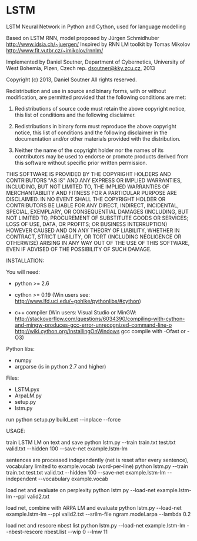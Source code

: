 LSTM
====

LSTM Neural Network in Python and Cython, used for language modelling

Based on LSTM RNN, model proposed by Jürgen Schmidhuber
http://www.idsia.ch/~juergen/
Inspired by RNN LM toolkit by Tomas Mikolov
http://www.fit.vutbr.cz/~imikolov/rnnlm/

Implemented by Daniel Soutner,
Department of Cybernetics, University of West Bohemia, Plzen, Czech rep.
dsoutner@kky.zcu.cz, 2013

Copyright (c) 2013, Daniel Soutner
All rights reserved.

Redistribution and use in source and binary forms, with or without modification,
are permitted provided that the following conditions are met:

1. Redistributions of source code must retain the above copyright notice,
this list of conditions and the following disclaimer.

2. Redistributions in binary form must reproduce the above copyright notice,
this list of conditions and the following disclaimer in the documentation
and/or other materials provided with the distribution.

3. Neither the name of the copyright holder nor the names of its contributors
may be used to endorse or promote products derived from this software without
specific prior written permission.

THIS SOFTWARE IS PROVIDED BY THE COPYRIGHT HOLDERS AND CONTRIBUTORS "AS IS"
AND ANY EXPRESS OR IMPLIED WARRANTIES, INCLUDING, BUT NOT LIMITED TO,
THE IMPLIED WARRANTIES OF MERCHANTABILITY AND FITNESS FOR A PARTICULAR
PURPOSE ARE DISCLAIMED. IN NO EVENT SHALL THE COPYRIGHT HOLDER OR CONTRIBUTORS
BE LIABLE FOR ANY DIRECT, INDIRECT, INCIDENTAL, SPECIAL, EXEMPLARY,
OR CONSEQUENTIAL DAMAGES (INCLUDING, BUT NOT LIMITED TO, PROCUREMENT
OF SUBSTITUTE GOODS OR SERVICES; LOSS OF USE, DATA, OR PROFITS;
OR BUSINESS INTERRUPTION) HOWEVER CAUSED AND ON ANY THEORY OF LIABILITY,
WHETHER IN CONTRACT, STRICT LIABILITY, OR TORT (INCLUDING NEGLIGENCE OR OTHERWISE)
ARISING IN ANY WAY OUT OF THE USE OF THIS SOFTWARE,
EVEN IF ADVISED OF THE POSSIBILITY OF SUCH DAMAGE.


INSTALLATION:

You will need:
- python >= 2.6

- cython >= 0.19
	(Win users see: http://www.lfd.uci.edu/~gohlke/pythonlibs/#cython)

- c++ compiler
	(Win users:
	Visual Studio or MinGW:
	http://stackoverflow.com/questions/6034390/compiling-with-cython-and-mingw-produces-gcc-error-unrecognized-command-line-o
	http://wiki.cython.org/InstallingOnWindows
	gcc compile with -Ofast or -O3)

Python libs:
- numpy
- argparse (is in python 2.7 and higher)

Files:
- LSTM.pyx
- ArpaLM.py
- setup.py
- lstm.py

run
python setup.py build_ext --inplace --force

USAGE:

train LSTM LM on text and save
	python lstm.py --train train.txt test.txt valid.txt --hidden 100 --save-net example.lstm-lm

sentences are processed independently (net is reset after every sentence), vocabulary limited to example.vocab (word-per-line)
	python lstm.py --train train.txt test.txt valid.txt --hidden 100 --save-net example.lstm-lm --independent --vocabulary example.vocab

load net and evaluate on perplexity
	python lstm.py --load-net example.lstm-lm --ppl valid2.txt

load net, combine with ARPA LM and evaluate
	python lstm.py --load-net example.lstm-lm --ppl valid2.txt --srilm-file ngram.model.arpa --lambda 0.2

load net and rescore nbest list
	python lstm.py --load-net example.lstm-lm --nbest-rescore nbest.list --wip 0 --lmw 11
